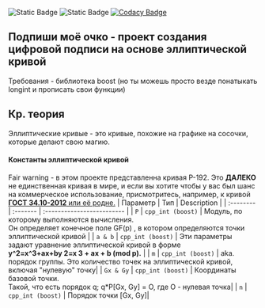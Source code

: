 
![Static Badge](https://img.shields.io/badge/%D0%A0%D0%B0%D0%B1%D0%BE%D1%82%D0%B0%D0%B5%D1%82%3F-%D0%94%D0%B0!-green) ![Static Badge](https://img.shields.io/badge/%D0%A5%D0%BE%D1%80%D0%BE%D1%88%D0%BE%3F-%D0%9D%D0%B5%D1%8F%D1%81%D0%BD%D0%BE-yellow) [![Codacy Badge](https://app.codacy.com/project/badge/Grade/9bc5977cad4248d8942488e670813d58)](https://app.codacy.com/gh/Unproductive-Lab/sign-my-ass/dashboard?utm_source=gh&utm_medium=referral&utm_content=&utm_campaign=Badge_grade)



## Подпиши моё очко - проект создания цифровой подписи на основе эллиптической кривой
Требования - библиотека boost (но ты можешь просто везде понатыкать longint и прописать свои функции)
## Кр. теория
Эллиптические кривые - это кривые, похожие на графике на сосочки, которые делают свою магию.

#### Константы эллиптической кривой
Fair warning - в этом проекте представленна кривая Р-192. Это **ДАЛЕКО** не единственная кривая в мире, и если вы хотите чтобы у вас был шанс на коммерческое использование, присмотритесь, например, к кривой [**ГОСТ 34.10-2012** или её родне.](https://neuromancer.sk/std/gost/)
| Параметр | Тип     | Description                |
| :-------- | :------- | :------------------------- |
| `P` | `cpp_int (boost)` | Модуль, по которому выполняются вычисления. <br>Он определяет конечное поле GF(p) , в котором определяются точки эллиптической кривой |
| `a & b` | `cpp_int (boost)` | Эти параметры задают уравнение эллиптической кривой в форме <br>**y^2=x^3+ax+by 2=x 3 + ax + b (mod p).** |
| `m` | `cpp_int (boost)` | aka. порядок группы. Это количество точек на эллиптической кривой, включая "нулевую" точку|
| `Gx & Gy` | `cpp_int (boost)` | Координаты базовой точки. <br>Такой, что есть порядок q; q*P[Gx, Gy] = O, где O - нулевая точка|
| `n` | `cpp_int (boost)` | Порядок точки [Gx, Gy]|

